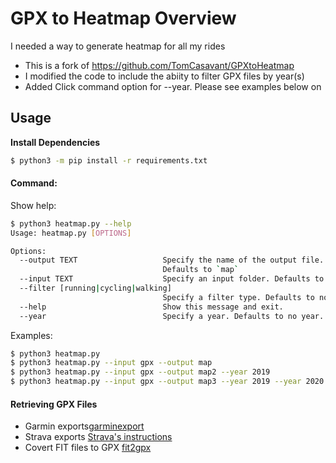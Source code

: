 # GPX to Heatmap Overview

I needed a way to generate heatmap for all my rides
* This is a fork of https://github.com/TomCasavant/GPXtoHeatmap
* I modified the code to include the abiity to filter GPX files by year(s)
* Added Click command option for --year. Please see examples below on






## Usage

**Install Dependencies**

```bash
$ python3 -m pip install -r requirements.txt
```

#### Command:

Show help:
```bash
$ python3 heatmap.py --help
Usage: heatmap.py [OPTIONS]

Options:
  --output TEXT                   Specify the name of the output file.
                                  Defaults to `map`
  --input TEXT                    Specify an input folder. Defaults to `gpx`
  --filter [running|cycling|walking]
                                  Specify a filter type. Defaults to no filter
  --help                          Show this message and exit.
  --year                          Specify a year. Defaults to no year. Multiple years can be accepted
```

Examples:
```bash
$ python3 heatmap.py
$ python3 heatmap.py --input gpx --output map
$ python3 heatmap.py --input gpx --output map2 --year 2019
$ python3 heatmap.py --input gpx --output map3 --year 2019 --year 2020
```

#### Retrieving GPX Files

- Garmin exports[garminexport](https://github.com/petergardfjall/garminexport)
- Strava exports [Strava's instructions](https://support.strava.com/hc/en-us/articles/216918437-Exporting-your-Data-and-Bulk-Export)
- Covert FIT files to GPX [fit2gpx](https://github.com/dodo-saba/fit2gpx) 

